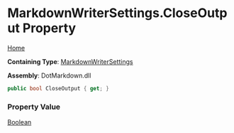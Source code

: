 # MarkdownWriterSettings\.CloseOutput Property

[Home](../../../README.md)

**Containing Type**: [MarkdownWriterSettings](../README.md)

**Assembly**: DotMarkdown\.dll

```csharp
public bool CloseOutput { get; }
```

### Property Value

[Boolean](https://docs.microsoft.com/en-us/dotnet/api/system.boolean)

